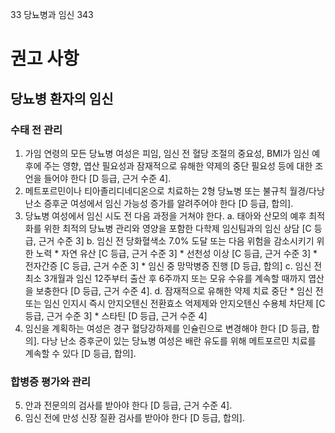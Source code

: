 33 당뇨병과 임신
<PAGE>343

# 권고 사항

## 당뇨병 환자의 임신

### 수태 전 관리
1.  가임 연령의 모든 당뇨병 여성은 피임, 임신 전 혈당 조절의 중요성, BMI가 임신 예후에 주는 영향, 엽산 필요성과 잠재적으로 유해한 약제의 중단 필요성 등에 대한 조언을 들어야 한다 [D 등급, 근거 수준 4].
2.  메트포르민이나 티아졸리디네디온으로 치료하는 2형 당뇨병 또는 불규칙 월경/다낭 난소 증후군 여성에서 임신 가능성 증가를 알려주어야 한다 [D 등급, 합의].
3.  당뇨병 여성에서 임신 시도 전 다음 과정을 거쳐야 한다.
    a.  태아와 산모의 예후 최적화를 위한 최적의 당뇨병 관리와 영양을 포함한 다학제 임신팀과의 임신 상담 [C 등급, 근거 수준 3]
    b.  임신 전 당화혈색소 7.0% 도달 또는 다음 위험을 감소시키기 위한 노력
        *   자연 유산 [C 등급, 근거 수준 3]
        *   선천성 이상 [C 등급, 근거 수준 3]
        *   전자간증 [C 등급, 근거 수준 3]
        *   임신 중 망막병증 진행 [D 등급, 합의]
    c.  임신 전 최소 3개월과 임신 12주부터 출산 후 6주까지 또는 모유 수유를 계속할 때까지 엽산을 보충한다 [D 등급, 근거 수준 4].
    d.  잠재적으로 유해한 약제 치료 중단
        *   임신 전 또는 임신 인지시 즉시 안지오텐신 전환효소 억제제와 안지오텐신 수용체 차단제 [C 등급, 근거 수준 3]
        *   스타틴 [D 등급, 근거 수준 4]
4.  임신을 계획하는 여성은 경구 혈당강하제를 인슐린으로 변경해야 한다 [D 등급, 합의]. 다낭 난소 증후군이 있는 당뇨병 여성은 배란 유도를 위해 메트포르민 치료를 계속할 수 있다 [D 등급, 합의].

### 합병증 평가와 관리
5.  안과 전문의의 검사를 받아야 한다 [D 등급, 근거 수준 4].
6.  임신 전에 만성 신장 질환 검사를 받아야 한다 [D 등급, 합의].